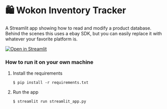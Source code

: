 # 🛍️ Wokon Inventory Tracker

A Streamlit app showing how to read and modify a product database. Behind the scenes
this uses a ebay SDK, but you can easily replace it with whatever your favorite platform is.

[![Open in Streamlit](https://static.streamlit.io/badges/streamlit_badge_black_white.svg)](https://inventory-tracker-template.streamlit.app/)

### How to run it on your own machine

1. Install the requirements

   ```
   $ pip install -r requirements.txt
   ```

2. Run the app

   ```
   $ streamlit run streamlit_app.py
   ```
